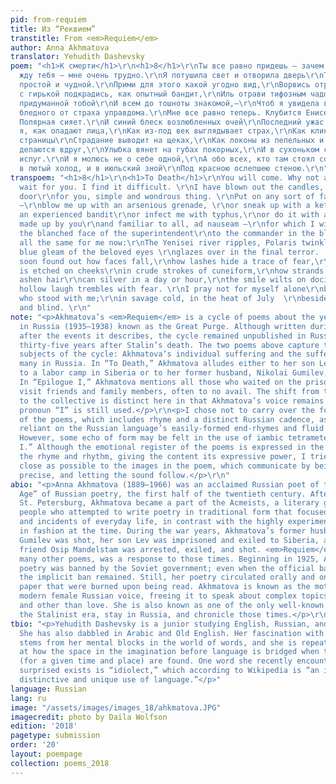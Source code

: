```yaml
---
pid: from-requiem
title: Из “Реквием”
transtitle: From <em>Requiem</em>
author: Anna Akhmatova
translator: Yehudith Dashevsky
poem: "<h1>К смерти</h1>\r\n<h1>8</h1>\r\nТы все равно придешь — зачем же не теперь?\r\nЯ
  жду тебя — мне очень трудно.\r\nЯ потушила свет и отворила дверь\r\nТебе, такой
  простой и чудной.\r\nПрими для этого какой угодно вид,\r\nВорвись отравленным снарядом\r\nИль
  с гирькой подкрадись, как опытный бандит,\r\nИль отрави тифозным чадом.\r\nИль сказочкой,
  придуманной тобой\r\nИ всем до тошноты знакомой,—\r\nЧтоб я увидела верх шапки голубой\r\nИ
  бледного от страха управдома.\r\nМне все равно теперь. Клубится Енисей,\r\nЗвезда
  Полярная сияет.\r\nИ синий блеск возлюбленных очей\r\nПоследний ужас застилает.\r\n\r\n<h1>Эпилог</h1>\r\n<h1>I</h1>\r\nУзнала
  я, как опадают лица,\r\nКак из-под век выглядывает страх,\r\nКак клинописи жесткие
  страницы\r\nСтрадание выводит на щеках,\r\nКак локоны из пепельных и черных\r\nСеребряными
  делаются вдруг,\r\nУлыбка вянет на губах покорных,\r\nИ в сухоньком смешке дрожит
  испуг.\r\nИ я молюсь не о себе одной,\r\nА обо всех, кто там стоял со мною,\r\nИ
  в лютый холод, и в июльский зной\r\nПод красною ослепшею стеною.\r\n"
transpoem: "<h1>8</h1>\r\n<h1>To Death</h1>\r\nYou will come. Why not at once?\r\nI
  wait for you. I find it difficult. \r\nI have blown out the candles, unlocked the
  door\r\nfor you, simple and wondrous thing. \r\nPut on any sort of face, any form
  —\r\nblow me up with an arsenious grenade, \r\nor sneak up with a kettlebell, like
  an experienced bandit\r\nor infect me with typhus,\r\nor do it with a little story,
  made up by you\r\nand familiar to all, ad nauseam —\r\nfor which I will be taken\r\npast
  the blanched face of the superintendent\r\nto the commander in the blue cap.\r\nIt’s
  all the same for me now:\r\nThe Yenisei river ripples, Polaris twinkles\r\nand the
  blue gleam of the beloved eyes \r\nglazes over in the final terror.     \r\n\r\n<h1>Epilogue</h1>\r\n<h1>I</h1>\r\nI’ve
  soon found out how faces fall,\r\nhow lashes hide a trace of fear,\r\nhow suffering
  is etched on cheeks\r\nin crude strokes of cuneiform,\r\nhow strands of black or
  ashen hair\r\ncan silver in a day or hour,\r\nthe smile wilts on docile lips, \r\nthe
  hollow laugh trembles with fear. \r\nI pray not for myself alone\r\nbut everyone
  who stood with me;\r\nin savage cold, in the heat of July  \r\nbeside a wall, brick-red
  and blind. \r\n"
note: "<p>Akhmatova’s <em>Requiem</em> is a cycle of poems about the years of terror
  in Russia (1935–1938) known as the Great Purge. Although written during and soon
  after the events it describes, the cycle remained unpublished in Russia until 1987,
  thirty-five years after Stalin’s death. The two poems above capture the two main
  subjects of the cycle: Akhmatova’s individual suffering and the suffering of the
  many in Russia. In “To Death,” Akhmatova alludes either to her son Lev being taken
  to a labor camp in Siberia or to her former husband, Nikolai Gumilev, being shot.
  In “Epilogue I,” Akhmatova mentions all those who waited on the prison lines to
  visit friends and family members, often to no avail. The shift from the individual
  to the collective is distinct here in that Akhmatova’s voice remains heard; the
  pronoun “I” is still used.</p>\r\n<p>I chose not to carry over the formal structure
  of the poems, which includes rhyme and a distinct Russian cadence, as it is heavily
  reliant on the Russian language’s easily-formed end-rhymes and fluid word order.
  However, some echo of form may be felt in the use of iambic tetrameter of “Epilogue
  I.” Although the emotional register of the poems is expressed in the original through
  the rhyme and rhythm, giving the content its expressive power, I tried to stay as
  close as possible to the images in the poem, which communicate by being direct and
  precise, and letting the sound follow.</p>\r\n"
abio: "<p>Anna Akhmatova (1889–1966) was an acclaimed Russian poet of the “Silver
  Age” of Russian poetry, the first half of the twentieth century. After moving to
  St. Petersburg, Akhmatova became a part of the Acmeists, a literary group of six
  people who attempted to write poetry in traditional form that focused on the objects
  and incidents of everyday life, in contrast with the highly experimental poetry
  in fashion at the time. During the war years, Akhmatova’s former husband Nikolai
  Gumilev was shot, her son Lev was imprisoned and exiled to Siberia, and her close
  friend Osip Mandelstam was arrested, exiled, and shot. <em>Requiem</em>, along with
  many other poems, was a response to those times. Beginning in 1925, Akhmatova’s
  poetry was banned by the Soviet government; even when the official ban was lifted,
  the implicit ban remained. Still, her poetry circulated orally and on scraps of
  paper that were burned upon being read. Akhmatova is known as the mother of the
  modern female Russian voice, freeing it to speak about complex topics including
  and other than love. She is also known as one of the only well-known poets to outlive
  the Stalinist era, stay in Russia, and chronicle those times.</p>\r\n"
tbio: "<p>Yehudith Dashevsky is a junior studying English, Russian, and Hebrew literature.
  She has also dabbled in Arabic and Old English. Her fascination with translation
  stems from her mental blocks in the world of words, and she is repeatedly amazed
  at how the space in the imagination before language is bridged when the right words
  (for a given time and place) are found. One word she recently encountered and was
  surprised exists is “idiolect,” which according to Wikipedia is “an individual’s
  distinctive and unique use of language.”</p>"
language: Russian
lang: ru
image: "/assets/images/images_18/ahkmatova.JPG"
imagecredit: photo by Daila Wolfson
edition: '2018'
pagetype: submission
order: '20'
layout: poempage
collection: poems_2018
---
```


